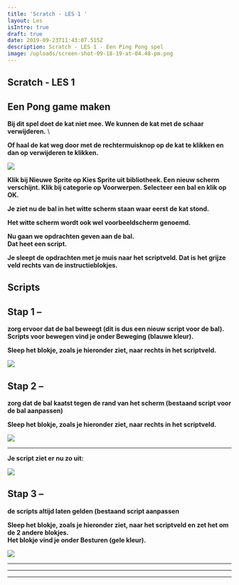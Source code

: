 ```yaml
---
title: 'Scratch - LES 1 '
layout: Les
isIntro: true
draft: true
date: 2019-09-23T11:43:07.515Z
description: Scratch - LES 1 - Een Ping Pong spel
image: /uploads/screen-shot-09-18-19-at-04.48-pm.png
---
```

## **Scratch - LES 1** 

## **Een Pong game maken**

**Bij dit spel doet de kat niet mee. We kunnen de kat met de schaar verwijderen.** \
**Of haal de kat weg door met de rechtermuisknop op de kat te klikken en dan op verwijderen te klikken.**

![](/uploads/screen-shot-09-18-19-at-04.39-pm.png)



**Klik bij Nieuwe Sprite op Kies Sprite uit bibliotheek. Een nieuw scherm verschijnt. Klik bij categorie op Voorwerpen. Selecteer een bal en klik op OK.**

**Je ziet nu de bal in het witte scherm staan waar eerst de kat stond.**

**Het witte scherm wordt ook wel voorbeeldscherm genoemd.**

**Nu gaan we opdrachten geven aan de bal.** \
**Dat heet een script.** 

**Je sleept de opdrachten met je muis naar het scriptveld. Dat is het grijze veld rechts van de instructieblokjes.** 

## **Scripts**

## **Stap 1 –** 

**zorg ervoor dat de bal beweegt (dit is dus een nieuw script voor de bal).** \
**Scripts voor bewegen vind je onder Beweging (blauwe kleur).**

**Sleep het blokje, zoals je hieronder ziet, naar rechts in het scriptveld.**

![](/uploads/neem-stappen.png)

## **Stap 2 –** 

**zorg dat de bal kaatst tegen de rand van het scherm (bestaand script voor de bal aanpassen)**

**Sleep het blokje, zoals je hieronder ziet, naar rechts in het scriptveld.**

![](/uploads/keer-om.png)

****

**Je script ziet er nu zo uit:**

![](/uploads/toon-script.png)

## **Stap 3 –** 

**de scripts altijd laten gelden (bestaand script aanpassen**

**Sleep het blokje, zoals je hieronder ziet, naar het scriptveld en zet het om de 2 andere blokjes.** \
**Het blokje vind je onder Besturen (gele kleur).**

![](/uploads/blokje-3.png)





****

****

****

